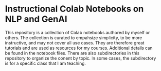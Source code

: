 # Instructional Colab Notebooks on NLP and GenAI
This repository is a collection of Colab notebooks authored by myself or others. The collection is curated to empahsize simplicity, to be more instructive, and may not cover all use cases. They are therefore great tutorials and are used as resources for my courses. Additional details can be found in the notebook files. There are also subdirectories in this repository to organize the conent by topic. In some cases, the subdirectory is for a specific class that I am teaching. 
